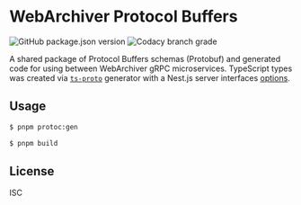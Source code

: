 # WebArchiver Protocol Buffers

![GitHub package.json version](https://img.shields.io/github/package-json/v/pereslavtsev/webarchiver-proto)
![Codacy branch grade](https://img.shields.io/codacy/grade/e566516024ed4310b066c9ac2759483e/master)


A shared package of Protocol Buffers schemas (Protobuf) and generated code for using between WebArchiver gRPC microservices. TypeScript types was created via [`ts-proto`](https://github.com/stephenh/ts-proto) generator with a Nest.js server interfaces [options](https://github.com/stephenh/ts-proto/blob/main/NESTJS.markdown).

## Usage
```bash
$ pnpm protoc:gen

$ pnpm build
```

## License
ISC
